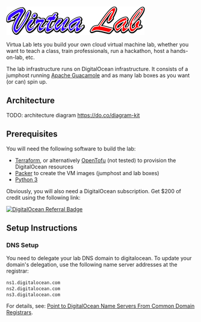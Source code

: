 ![Virtua Lab](assets/virtualab-logo.png)

Virtua Lab lets you build your own cloud virtual machine lab, whether you want to teach a class,
train professionals, run a hackathon, host a hands-on-lab, etc.

The lab infrastructure runs on DigitalOcean infrastructure. It
consists of a jumphost running [Apache Guacamole](https://guacamole.apache.org/) and as many
lab boxes as you want (or can) spin up.

## Architecture

TODO: architecture diagram
https://do.co/diagram-kit

## Prerequisites

You will need the following software to build the lab:

 * [Terraform](https://www.terraform.io/), or alternatively [OpenTofu](https://opentofu.org/) (not tested) to provision the DigitalOcean resources
 * [Packer](https://www.packer.io/) to create the VM images (jumphost and lab boxes)
 * [Python 3](https://www.python.org/)

Obviously, you will also need a DigitalOcean subscription. Get $200 of credit using the following link:

[![DigitalOcean Referral Badge](https://web-platforms.sfo2.cdn.digitaloceanspaces.com/WWW/Badge%203.svg)](https://www.digitalocean.com/?refcode=1ec7baf80a5d&utm_campaign=Referral_Invite&utm_medium=Referral_Program&utm_source=badge)

## Setup Instructions


### DNS Setup

You need to delegate your lab DNS domain to digitalocean. To update your domain's delegation,
use the following name server addresses at the registrar:

```
ns1.digitalocean.com
ns2.digitalocean.com
ns3.digitalocean.com
```

For details, see: [Point to DigitalOcean Name Servers From Common Domain Registrars](https://docs.digitalocean.com/products/networking/dns/getting-started/dns-registrars/).

### 